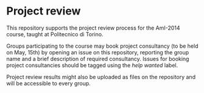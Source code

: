 Project review
==============

This repository supports the project review process for the AmI-2014 course, taught at Politecnico di Torino.

Groups participating to the course may book project consultancy (to be held on May, 15th) by opening an issue on this repository, reporting the group name and a brief description of required consultancy. Issues for booking project consultancies should be tagged using the *help wanted* label.

Project review results might also be uploaded as files on the repository and will be accessible to every group.
